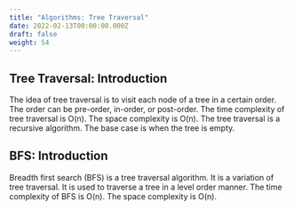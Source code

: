 ```yaml
---
title: "Algorithms: Tree Traversal"
date: 2022-02-13T00:00:00.000Z
draft: false
weight: 54
---
```


## Tree Traversal: Introduction

The idea of tree traversal is to visit each node of a tree in a certain order. The order can be pre-order, in-order, or post-order. The time complexity of tree traversal is O(n). The space complexity is O(n). The tree traversal is a recursive algorithm. The base case is when the tree is empty.

## BFS: Introduction

Breadth first search (BFS) is a tree traversal algorithm. It is a variation of tree traversal. It is used to traverse a tree in a level order manner. The time complexity of BFS is O(n). The space complexity is O(n).